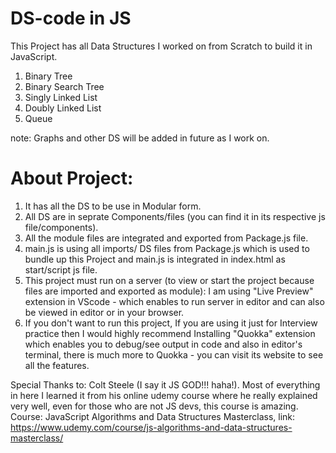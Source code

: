 # DS-code in JS
This Project has all Data Structures I worked on from Scratch to build it in JavaScript.

1. Binary Tree
2. Binary Search Tree
3. Singly Linked List
4. Doubly Linked List
5. Queue

note: Graphs and other DS will be added in future as I work on.

# About Project:
1. It has all the DS to be use in Modular form.
2. All DS are in seprate Components/files (you can find it in its respective js file/components).
3. All the module files are integrated and exported from Package.js file.
4. main.js is using all imports/ DS files from Package.js which is used to bundle up this Project and main.js is integrated in index.html as start/script js file.
5. This project must run on a server (to view or start the project because files are imported and exported as module): 
	 I am using "Live Preview" extension in VScode - which enables to run server in editor and can also be viewed in editor or in your browser.
6. If you don't want to run this project, If you are using it just for Interview practice then I would highly recommend Installing "Quokka" extension which enables you to debug/see output in code and also in editor's terminal, there is much more to Quokka - you can visit its website to see all the features.

Special Thanks to: Colt Steele (I say it JS GOD!!! haha!).
Most of everything in here I learned it from his online udemy course where he really explained very well, even for those who are not JS devs, this course is amazing.
Course: JavaScript Algorithms and Data Structures Masterclass, link: https://www.udemy.com/course/js-algorithms-and-data-structures-masterclass/
